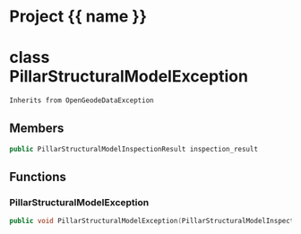 <script setup>
import {useRoute} from 'vitepress'
const {path} = useRoute()
const tokens = path.split('/')
const words = tokens[2].split('-');
for (let i = 0; i < words.length; i++) {
    words[i] = words[i].charAt(0).toUpperCase() + words[i].slice(1);
    words[i] = words[i].replace('geode', 'Geode')
}
const name = words.join('-');
</script>
# Project {{ name }}

# class PillarStructuralModelException


```cpp
Inherits from OpenGeodeDataException
```



## Members

```cpp
public PillarStructuralModelInspectionResult inspection_result

```



## Functions

### PillarStructuralModelException

```cpp
public void PillarStructuralModelException(PillarStructuralModelInspectionResult inspection_result_in, const Args &... message)
```




